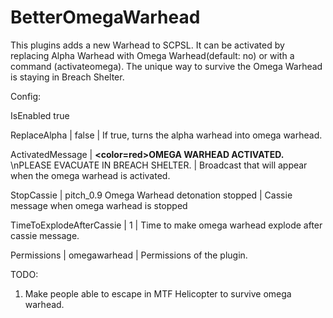 # BetterOmegaWarhead

This plugins adds a new Warhead to SCPSL. It can be activated by replacing Alpha Warhead with Omega Warhead(default: no) or with a command (activateomega). 
The unique way to survive the Omega Warhead is staying in Breach Shelter.


Config:

IsEnabled  true 

ReplaceAlpha | false | If true, turns the alpha warhead into omega warhead.

ActivatedMessage | <b><color=red>OMEGA WARHEAD ACTIVATED.</color></b> \nPLEASE EVACUATE IN BREACH SHELTER. | Broadcast that will appear when the omega warhead is activated.

StopCassie | pitch_0.9 Omega Warhead detonation stopped | Cassie message when omega warhead is stopped

TimeToExplodeAfterCassie | 1 | Time to make omega warhead explode after cassie message.

Permissions | omegawarhead | Permissions of the plugin.


TODO:
1. Make people able to escape in MTF Helicopter to survive omega warhead.
